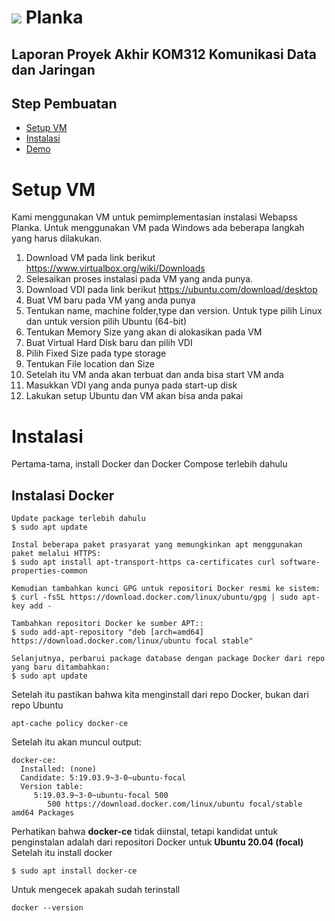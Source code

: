 # ![](webapp/public/favicon-32x32.png) Planka

## Laporan Proyek Akhir KOM312 Komunikasi Data dan Jaringan

## Step Pembuatan
- [Setup VM](#Setup-VM)
- [Instalasi](#Instalasi)
- [Demo](#Demo)

# Setup VM
Kami menggunakan VM untuk pemimplementasian instalasi Webapss Planka. Untuk menggunakan VM pada Windows ada beberapa langkah yang harus dilakukan. 
1. Download VM pada link berikut https://www.virtualbox.org/wiki/Downloads
2. Selesaikan proses instalasi pada VM yang anda punya. 
3. Download VDI pada link berikut https://ubuntu.com/download/desktop
4. Buat VM baru pada VM yang anda punya 
5. Tentukan name, machine folder,type dan version. Untuk type pilih Linux dan untuk version pilih Ubuntu (64-bit)
6. Tentukan Memory Size yang akan di alokasikan pada VM 
7. Buat Virtual Hard Disk baru dan pilih VDI 
8. Pilih Fixed Size pada type storage
9. Tentukan File location dan Size 
10. Setelah itu VM anda akan terbuat dan anda bisa start VM anda
11. Masukkan VDI yang anda punya pada start-up disk
12. Lakukan setup Ubuntu dan VM akan bisa anda pakai

# Instalasi
Pertama-tama, install Docker dan Docker Compose terlebih dahulu
## Instalasi Docker
```
Update package terlebih dahulu
$ sudo apt update

Instal beberapa paket prasyarat yang memungkinkan apt menggunakan paket melalui HTTPS:
$ sudo apt install apt-transport-https ca-certificates curl software-properties-common

Kemudian tambahkan kunci GPG untuk repositori Docker resmi ke sistem:
$ curl -fsSL https://download.docker.com/linux/ubuntu/gpg | sudo apt-key add -

Tambahkan repositori Docker ke sumber APT::
$ sudo add-apt-repository "deb [arch=amd64] https://download.docker.com/linux/ubuntu focal stable"

Selanjutnya, perbarui package database dengan package Docker dari repo yang baru ditambahkan:
$ sudo apt update
```
Setelah itu pastikan bahwa kita menginstall dari repo Docker, bukan dari repo Ubuntu
```
apt-cache policy docker-ce
```
Setelah itu akan muncul output:
```
docker-ce:
  Installed: (none)
  Candidate: 5:19.03.9~3-0~ubuntu-focal
  Version table:
     5:19.03.9~3-0~ubuntu-focal 500
        500 https://download.docker.com/linux/ubuntu focal/stable amd64 Packages
```
Perhatikan bahwa **docker-ce** tidak diinstal, tetapi kandidat untuk penginstalan adalah dari repositori Docker untuk **Ubuntu 20.04 (focal)**
Setelah itu install docker
```
$ sudo apt install docker-ce
```
Untuk mengecek apakah sudah terinstall
```
docker --version
```



 
